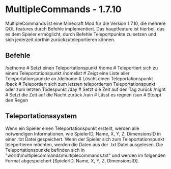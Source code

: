 # MultipleCommands - 1.7.10
MultipleCommands ist eine Minecraft Mod für die Version 1.7.10,
die mehrere QOL features durch Befehle implementiert. Das
hauptfeature ist hierbei, das es dem Spieler ermöglicht, 
durch Befehle Teleportpunkte zu setzen und sich jederzeit dorthin zurückzuteleportieren können.


## Befehle
/sethome <name>   # Setzt einen Teleportationspunkt
/home <name>      # Teleportiert sich zu einem Teleportationspunkt
/homelist         # Zeigt eine Liste aller Teleportationspunkte an
/delhome <name>   # Löscht einen Teleportationspunkt
/back             # Teleportiert sich zum letzten teleportierten Teleportationspunkt oder zum letzten Todespunkt
/day              # Setzt die Zeit auf den Tag zurück
/night            # Setzt die Zeit auf die Nacht zurück
/rain             # Lässt es regnen
/sun              # Stoppt den Regen


## Teleportationssystem
Wenn ein Spieler einen Teleportationspunkt erstellt, 
werden alle notwendigen Informationen, wie  SpielerID, Name, X, Y, Z, DimensionsID
in einer .txt Datei gespeichert. Wenn der Spieler sich zum Teleportationspunkt
teleportieren möchten, werden die Daten aus der .txt Datei ausgelesen.
Die Teleportationspunkte befinden sich in "world\multiplecommands\multiplecommands.txt"
und werden im folgenden Format abgespeichert [SpielerID, Name, X, Y, Z, DimensionsID].
